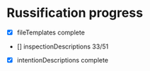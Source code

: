 # Russification progress

- [x] fileTemplates complete
- [] inspectionDescriptions 33/51
- [x] intentionDescriptions complete
